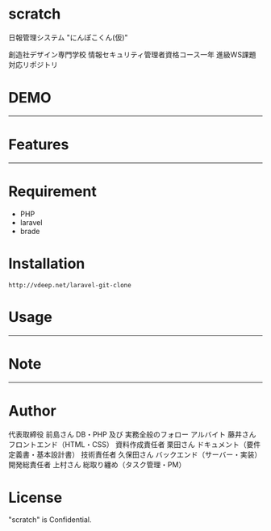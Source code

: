 # scratch

日報管理システム "にんぽこくん(仮)"

創造社デザイン専門学校
情報セキュリティ管理者資格コース一年
進級WS課題対応リポジトリ

# DEMO

---------------------------------------------

# Features

---------------------------------------------

# Requirement

* PHP
* laravel
* brade

# Installation

```参考資料
http://vdeep.net/laravel-git-clone
```

# Usage

---------------------------------------------

# Note

---------------------------------------------

# Author

代表取締役	前島さん		DB・PHP 及び 実務全般のフォロー
アルバイト	藤井さん		フロントエンド（HTML・CSS）
資料作成責任者	栗田さん		ドキュメント（要件定義書・基本設計書）
技術責任者	久保田さん		バックエンド（サーバー・実装）
開発総責任者	上村さん		総取り纏め（タスク管理・PM）

# License
"scratch" is Confidential.